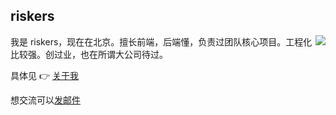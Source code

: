 ## riskers

<img align="right" src="https://github-readme-stats.vercel.app/api?username=riskers&show_icons=true&icon_color=0366d6&text_color=24292e&bg_color=ffffff&hide_title=true" />

我是 riskers，现在在北京。擅长前端，后端懂，负责过团队核心项目。工程化比较强。创过业，也在所谓大公司待过。

具体见 👉 [关于我](https://github.com/riskers/blog/issues/1)

想交流可以[发邮件](mailto:gaoyibobobo@gmail.com)

